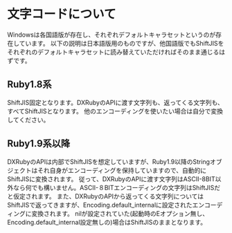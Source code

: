 # 文字コードについて

Windowsは各国語版が存在し、それぞれデフォルトキャラセットというのが存在しています。
以下の説明は日本語版用のものですが、他国語版でもShiftJISをそれぞれのデフォルトキャラセットに読み替えていただければそのまま通じるはずです。

## Ruby1.8系
ShiftJIS固定となります。DXRubyのAPIに渡す文字列も、返ってくる文字列も、すべてShiftJISとなります。
他のエンコーディングを使いたい場合は自分で変換してください。

## Ruby1.9系以降
DXRubyのAPIは内部でShiftJISを想定していますが、Ruby1.9以降のStringオブジェクトはそれ自身がエンコーディングを保持していますので、自動的にShiftJISに変換されます。
従って、DXRubyのAPIに渡す文字列はASCII-8BIT以外なら何でも構いません。ASCII-８BITエンコーディングの文字列はShiftJISだと仮定されます。
また、DXRubyのAPIから返ってくる文字列についてはShiftJISで返ってきますが、Encoding.default_internalに設定されたエンコーディングに変換されます。
nilが設定されていた(起動時のEオプション無し、Encoding.default_internal設定無しの)場合はShiftJISのままとなります。

